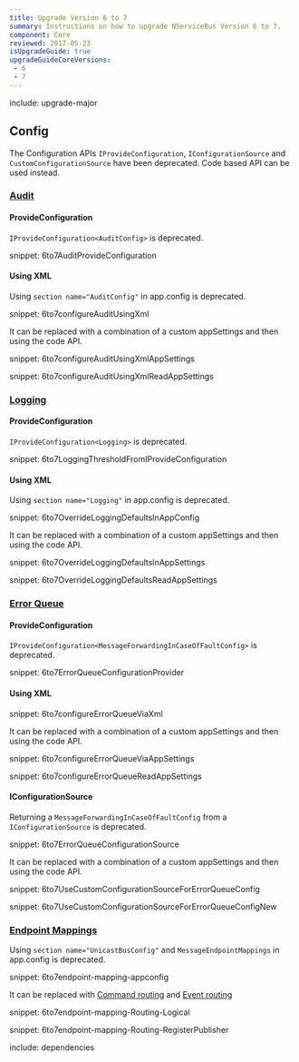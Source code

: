 ```yaml
---
title: Upgrade Version 6 to 7
summary: Instructions on how to upgrade NServiceBus Version 6 to 7.
component: Core
reviewed: 2017-05-23
isUpgradeGuide: true
upgradeGuideCoreVersions:
 - 6
 - 7
---
```



include: upgrade-major

## Config

The Configuration APIs `IProvideConfiguration`, `IConfigurationSource` and `CustomConfigurationSource` have been deprecated. Code based API can be used instead.


### [Audit](/nservicebus/operations/auditing.md)


#### ProvideConfiguration

`IProvideConfiguration<AuditConfig>` is deprecated.

snippet: 6to7AuditProvideConfiguration


#### Using XML


Using `section name="AuditConfig"` in app.config is deprecated.

snippet: 6to7configureAuditUsingXml

It can be replaced with a combination of a custom appSettings and then using the code API.

snippet: 6to7configureAuditUsingXmlAppSettings


snippet: 6to7configureAuditUsingXmlReadAppSettings


### [Logging](/nservicebus/logging/)


#### ProvideConfiguration

`IProvideConfiguration<Logging>` is deprecated.

snippet: 6to7LoggingThresholdFromIProvideConfiguration


#### Using XML


Using `section name="Logging"` in app.config is deprecated.

snippet: 6to7OverrideLoggingDefaultsInAppConfig

It can be replaced with a combination of a custom appSettings and then using the code API.

snippet: 6to7OverrideLoggingDefaultsInAppSettings

snippet: 6to7OverrideLoggingDefaultsReadAppSettings


### [Error Queue](/nservicebus/recoverability/configure-error-handling.md)


#### ProvideConfiguration

`IProvideConfiguration<MessageForwardingInCaseOfFaultConfig>` is deprecated.

snippet: 6to7ErrorQueueConfigurationProvider



#### Using XML

snippet: 6to7configureErrorQueueViaXml

It can be replaced with a combination of a custom appSettings and then using the code API.

snippet: 6to7configureErrorQueueViaAppSettings

snippet: 6to7configureErrorQueueReadAppSettings


#### IConfigurationSource

Returning a `MessageForwardingInCaseOfFaultConfig` from a `IConfigurationSource` is deprecated.

snippet: 6to7ErrorQueueConfigurationSource

It can be replaced with a combination of a custom appSettings and then using the code API.

snippet: 6to7UseCustomConfigurationSourceForErrorQueueConfig

snippet: 6to7UseCustomConfigurationSourceForErrorQueueConfigNew


### [Endpoint Mappings](/nservicebus/messaging/routing.md)

Using `section name="UnicastBusConfig"` and `MessageEndpointMappings` in app.config is deprecated.

snippet: 6to7endpoint-mapping-appconfig

It can be replaced with [Command routing](/nservicebus/messaging/routing-extensibility.md#routing-apis-command-routing) and [Event routing](/nservicebus/messaging/routing-extensibility.md#routing-apis-event-routing)

snippet: 6to7endpoint-mapping-Routing-Logical

snippet: 6to7endpoint-mapping-Routing-RegisterPublisher


include: dependencies

